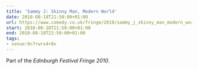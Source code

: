 ```yaml
---
title: 'Sammy J: Skinny Man, Modern World'
date: 2010-08-18T21:50:00+01:00
url: https://www.comedy.co.uk/fringe/2010/sammy_j_skinny_man_modern_world/
start: 2010-08-18T21:50:00+01:00
end: 2010-08-18T22:50:00+01:00
tags:
- venue:9c7rwrx4+8x
---
```

Part of the _Edinburgh Festival Fringe 2010_.

